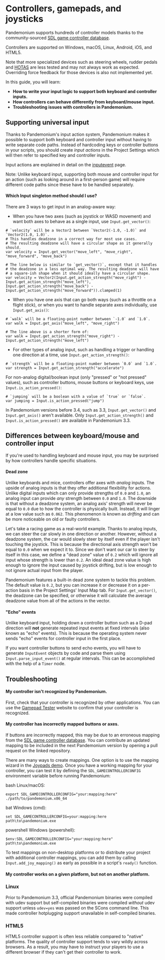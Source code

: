 
# Controllers, gamepads, and joysticks

Pandemonium supports hundreds of controller models thanks to the community-sourced
[SDL game controller database](https://github.com/gabomdq/SDL_GameControllerDB).

Controllers are supported on Windows, macOS, Linux, Android, iOS, and HTML5.

Note that more specialized devices such as steering wheels, rudder pedals and
[HOTAS](https://en.wikipedia.org/wiki/HOTAS) are less tested and may not
always work as expected. Overriding force feedback for those devices is also not
implemented yet.

In this guide, you will learn:

- **How to write your input logic to support both keyboard and controller inputs.**
- **How controllers can behave differently from keyboard/mouse input.**
- **Troubleshooting issues with controllers in Pandemonium.**

## Supporting universal input

Thanks to Pandemonium's input action system, Pandemonium makes it possible to support both
keyboard and controller input without having to write separate code paths.
Instead of hardcoding keys or controller buttons in your scripts, you should
create *input actions* in the Project Settings which will then refer to
specified key and controller inputs.

Input actions are explained in detail on the [inputevent](01_inputevent.md) page.

Note: Unlike keyboard input, supporting both mouse and controller input for an
action (such as looking around in a first-person game) will require
different code paths since these have to be handled separately.

#### Which Input singleton method should I use?

There are 3 ways to get input in an analog-aware way:

- When you have two axes (such as joystick or WASD movement) and want both
  axes to behave as a single input, use `Input.get_vector()`:

```
# `velocity` will be a Vector2 between `Vector2(-1.0, -1.0)` and `Vector2(1.0, 1.0)`.
# This handles deadzone in a correct way for most use cases.
# The resulting deadzone will have a circular shape as it generally should.
var velocity = Input.get_vector("move_left", "move_right", "move_forward", "move_back")

# The line below is similar to `get_vector()`, except that it handles
# the deadzone in a less optimal way. The resulting deadzone will have
# a square-ish shape when it should ideally have a circular shape.
var velocity = Vector2(Input.get_action_strength("move_right") - Input.get_action_strength("move_left"),
Input.get_action_strength("move_back") - Input.get_action_strength("move_forward")).clamped(1)
```

- When you have one axis that can go both ways (such as a throttle on a
  flight stick), or when you want to handle separate axes individually,
  use `Input.get_axis()`:

```
# `walk` will be a floating-point number between `-1.0` and `1.0`.
var walk = Input.get_axis("move_left", "move_right")

# The line above is a shorter form of:
var walk = Input.get_action_strength("move_right") - Input.get_action_strength("move_left")
```

- For other types of analog input, such as handling a trigger or handling
  one direction at a time, use `Input.get_action_strength()`:

```
# `strength` will be a floating-point number between `0.0` and `1.0`.
var strength = Input.get_action_strength("accelerate")
```

For non-analog digital/boolean input (only "pressed" or "not pressed" values),
such as controller buttons, mouse buttons or keyboard keys,
use `Input.is_action_pressed()`:

```
# `jumping` will be a boolean with a value of `true` or `false`.
var jumping = Input.is_action_pressed("jump")
```

In Pandemonium versions before 3.4, such as 3.3, `Input.get_vector()` and
`Input.get_axis()` aren't available. Only `Input.get_action_strength()`
and `Input.is_action_pressed()` are available in Pandemonium 3.3.

## Differences between keyboard/mouse and controller input

If you're used to handling keyboard and mouse input, you may be surprised by how
controllers handle specific situations.

#### Dead zone

Unlike keyboards and mice, controllers offer axes with *analog* inputs. The
upside of analog inputs is that they offer additional flexibility for actions.
Unlike digital inputs which can only provide strengths of `0.0` and `1.0`,
an analog input can provide *any* strength between `0.0` and `1.0`. The
downside is that without a deadzone system, an analog axis' strength will never
be equal to `0.0` due to how the controller is physically built. Instead, it
will linger at a low value such as `0.062`. This phenomenon is known as
*drifting* and can be more noticeable on old or faulty controllers.

Let's take a racing game as a real-world example. Thanks to analog inputs, we
can steer the car slowly in one direction or another. However, without a
deadzone system, the car would slowly steer by itself even if the player isn't
touching the joystick. This is because the directional axis strength won't be
equal to `0.0` when we expect it to. Since we don't want our car to steer by
itself in this case, we define a "dead zone" value of `0.2` which will ignore
all input whose strength is lower than `0.2`. An ideal dead zone value is high
enough to ignore the input caused by joystick drifting, but is low enough to not
ignore actual input from the player.

Pandemonium features a built-in dead zone system to tackle this problem. The default
value is `0.2`, but you can increase it or decrease it on a per-action basis
in the Project Settings' Input Map tab.
For `Input.get_vector()`, the deadzone can be specified, or otherwise it
will calculate the average deadzone value from all of the actions in the vector.

#### "Echo" events

Unlike keyboard input, holding down a controller button such as a D-pad
direction will **not** generate repeated input events at fixed intervals (also
known as "echo" events). This is because the operating system never sends "echo"
events for controller input in the first place.

If you want controller buttons to send echo events, you will have to generate
`InputEvent` objects by code and parse them using
`Input.parse_input_event()`
at regular intervals. This can be accomplished
with the help of a `Timer` node.

## Troubleshooting

#### My controller isn't recognized by Pandemonium.

First, check that your controller is recognized by other applications. You can
use the [Gamepad Tester](https://gamepad-tester.com/) website to confirm that
your controller is recognized.

#### My controller has incorrectly mapped buttons or axes.

If buttons are incorrectly mapped, this may be due to an erroneous mapping from
the [SDL game controller database](https://github.com/gabomdq/SDL_GameControllerDB).
You can contribute an updated mapping to be included in the next Pandemonium version
by opening a pull request on the linked repository.

There are many ways to create mappings. One option is to use the mapping wizard
in the [Joypads demo](../../07_demo_projects/misc/joypads/).
Once you have a working mapping for your controller, you can test it by defining
the `SDL_GAMECONTROLLERCONFIG` environment variable before running Pandemonium:

bash Linux/macOS:

```
export SDL_GAMECONTROLLERCONFIG="your:mapping:here"
./path/to/pandemonium.x86_64
```

bat Windows (cmd):

```
set SDL_GAMECONTROLLERCONFIG=your:mapping:here
path\to\pandemonium.exe
```

powershell Windows (powershell):

```
$env:SDL_GAMECONTROLLERCONFIG="your:mapping:here"
path\to\pandemonium.exe
```

To test mappings on non-desktop platforms or to distribute your project with
additional controller mappings, you can add them by calling
`Input.add_joy_mapping()`
as early as possible in a script's `ready()` function.

#### My controller works on a given platform, but not on another platform.

### Linux

Prior to Pandemonium 3.3, official Pandemonium binaries were compiled with udev support
but self-compiled binaries were compiled *without* udev support unless
`udev=yes` was passed on the SCons command line. This made controller
hotplugging support unavailable in self-compiled binaries.

### HTML5

HTML5 controller support is often less reliable compared to "native" platforms.
The quality of controller support tends to vary wildly across browsers. As a
result, you may have to instruct your players to use a different browser if they
can't get their controller to work.


